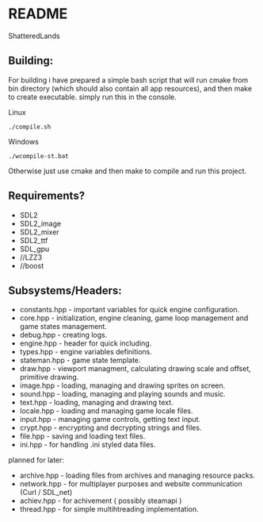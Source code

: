 # README

ShatteredLands

## Building:

For building i have prepared a simple bash script that will run cmake from bin directory (which should also contain all app resources), and then make to create executable. simply run this in the console.

Linux

```
./compile.sh
```

Windows

```
./wcompile-st.bat
```

Otherwise just use cmake and then make to compile and run this project.

## Requirements?

- SDL2
- SDL2_image
- SDL2_mixer
- SDL2_ttf
- SDL_gpu
- //LZZ3
- //boost

## Subsystems/Headers:

- constants.hpp - important variables for quick engine configuration.
- core.hpp - initialization, engine cleaning, game loop management and game states management.
- debug.hpp - creating logs.
- engine.hpp - header for quick including.
- types.hpp - engine variables definitions.
- stateman.hpp - game state template.
- draw.hpp - viewport managment, calculating drawing scale and offset, primitive drawing.
- image.hpp - loading, managing and drawing sprites on screen.
- sound.hpp - loading, managing and playing sounds and music.
- text.hpp - loading, managing and drawing text.
- locale.hpp - loading and managing game locale files.
- input.hpp - managing game controls, getting text input.
- crypt.hpp - encrypting and decrypting strings and files.
- file.hpp - saving and loading text files.
- ini.hpp - for handling .ini styled data files.

planned for later:

- archive.hpp - loading files from archives and managing resource packs.
- network.hpp - for multiplayer purposes and website communication (Curl / SDL_net)
- achiev.hpp - for achivement ( possibly steamapi )
- thread.hpp - for simple multihtreading implementation.
